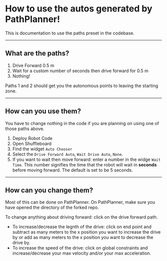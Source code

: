# How to use the autos generated by PathPlanner!
This is documentation to use the paths preset in the codebase.

---
## What are the paths?
1. Drive Forward 0.5 m
2. Wait for a custom number of seconds then drive forward for 0.5 m
3. Nothing!

Paths 1 and 2 should get you the autonomous points to leaving the starting zone.

---
## How can you use them?
You have to change nothing in the code if you are planning on using one of those paths above.

1. Deploy Robot Code
2. Open Shuffleboard
3. Find the widget ```Auto Chooser```
4. Select the ```Drive Forward Auto```, ```Wait Drive Auto```, ```None```.
5. If you want to wait then move forward: enter a number in the widge ```Wait Time```. This number signifies the time that the robot will wait in __seconds__ before moving forward. The default is set to be 5 seconds.

---
## How can you change them?
Most of this can be done on PathPlanner. On PathPlanner, make sure you have opened the directory of the forked repo.

To change anything about driving forward: click on the drive forward path.

- To increase/decrease the legnth of the drive: click on end point and subtract as many meters to the x position you want to increase the drive by or add as many meters to the x position you want to decrease the drive by.
- To increase the speed of the drive: click on global constraints and increase/decrease your max velocity and/or your max acceleration.
